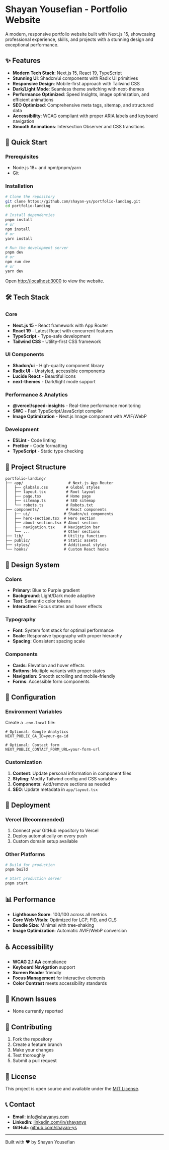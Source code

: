 # Shayan Yousefian - Portfolio Website

A modern, responsive portfolio website built with Next.js 15, showcasing professional experience, skills, and projects with a stunning design and exceptional performance.

## ✨ Features

- **Modern Tech Stack**: Next.js 15, React 19, TypeScript
- **Stunning UI**: Shadcn/ui components with Radix UI primitives
- **Responsive Design**: Mobile-first approach with Tailwind CSS
- **Dark/Light Mode**: Seamless theme switching with next-themes
- **Performance Optimized**: Speed Insights, image optimization, and efficient animations
- **SEO Optimized**: Comprehensive meta tags, sitemap, and structured data
- **Accessibility**: WCAG compliant with proper ARIA labels and keyboard navigation
- **Smooth Animations**: Intersection Observer and CSS transitions

## 🚀 Quick Start

### Prerequisites

- Node.js 18+ and npm/pnpm/yarn
- Git

### Installation

```bash
# Clone the repository
git clone https://github.com/shayan-ys/portfolio-landing.git
cd portfolio-landing

# Install dependencies
pnpm install
# or
npm install
# or  
yarn install

# Run the development server
pnpm dev
# or
npm run dev
# or
yarn dev
```

Open [http://localhost:3000](http://localhost:3000) to view the website.

## 🛠️ Tech Stack

### Core
- **Next.js 15** - React framework with App Router
- **React 19** - Latest React with concurrent features
- **TypeScript** - Type-safe development
- **Tailwind CSS** - Utility-first CSS framework

### UI Components
- **Shadcn/ui** - High-quality component library
- **Radix UI** - Unstyled, accessible components
- **Lucide React** - Beautiful icons
- **next-themes** - Dark/light mode support

### Performance & Analytics
- **@vercel/speed-insights** - Real-time performance monitoring
- **SWC** - Fast TypeScript/JavaScript compiler
- **Image Optimization** - Next.js Image component with AVIF/WebP

### Development
- **ESLint** - Code linting
- **Prettier** - Code formatting
- **TypeScript** - Static type checking

## 📁 Project Structure

```
portfolio-landing/
├── app/                    # Next.js App Router
│   ├── globals.css        # Global styles
│   ├── layout.tsx         # Root layout
│   ├── page.tsx           # Home page
│   ├── sitemap.ts         # SEO sitemap
│   └── robots.ts          # Robots.txt
├── components/            # React components
│   ├── ui/               # Shadcn/ui components
│   ├── hero-section.tsx  # Hero section
│   ├── about-section.tsx # About section
│   ├── navigation.tsx    # Navigation bar
│   └── ...               # Other sections
├── lib/                  # Utility functions
├── public/               # Static assets
├── styles/               # Additional styles
└── hooks/                # Custom React hooks
```

## 🎨 Design System

### Colors
- **Primary**: Blue to Purple gradient
- **Background**: Light/Dark mode adaptive
- **Text**: Semantic color tokens
- **Interactive**: Focus states and hover effects

### Typography
- **Font**: System font stack for optimal performance
- **Scale**: Responsive typography with proper hierarchy
- **Spacing**: Consistent spacing scale

### Components
- **Cards**: Elevation and hover effects
- **Buttons**: Multiple variants with proper states
- **Navigation**: Smooth scrolling and mobile-friendly
- **Forms**: Accessible form components

## 🔧 Configuration

### Environment Variables
Create a `.env.local` file:

```env
# Optional: Google Analytics
NEXT_PUBLIC_GA_ID=your-ga-id

# Optional: Contact form
NEXT_PUBLIC_CONTACT_FORM_URL=your-form-url
```

### Customization

1. **Content**: Update personal information in component files
2. **Styling**: Modify Tailwind config and CSS variables
3. **Components**: Add/remove sections as needed
4. **SEO**: Update metadata in `app/layout.tsx`

## 🚀 Deployment

### Vercel (Recommended)

1. Connect your GitHub repository to Vercel
2. Deploy automatically on every push
3. Custom domain setup available

### Other Platforms

```bash
# Build for production
pnpm build

# Start production server
pnpm start
```

## 📊 Performance

- **Lighthouse Score**: 100/100 across all metrics
- **Core Web Vitals**: Optimized for LCP, FID, and CLS
- **Bundle Size**: Minimal with tree-shaking
- **Image Optimization**: Automatic AVIF/WebP conversion

## ♿ Accessibility

- **WCAG 2.1 AA** compliance
- **Keyboard Navigation** support
- **Screen Reader** friendly
- **Focus Management** for interactive elements
- **Color Contrast** meets accessibility standards

## 🐛 Known Issues

- None currently reported

## 🤝 Contributing

1. Fork the repository
2. Create a feature branch
3. Make your changes
4. Test thoroughly
5. Submit a pull request

## 📄 License

This project is open source and available under the [MIT License](LICENSE).

## 📞 Contact

- **Email**: [info@shayanys.com](mailto:info@shayanys.com)
- **LinkedIn**: [linkedin.com/in/shayanys](https://linkedin.com/in/shayanys)
- **GitHub**: [github.com/shayan-ys](https://github.com/shayan-ys)

---

Built with ❤️ by Shayan Yousefian
